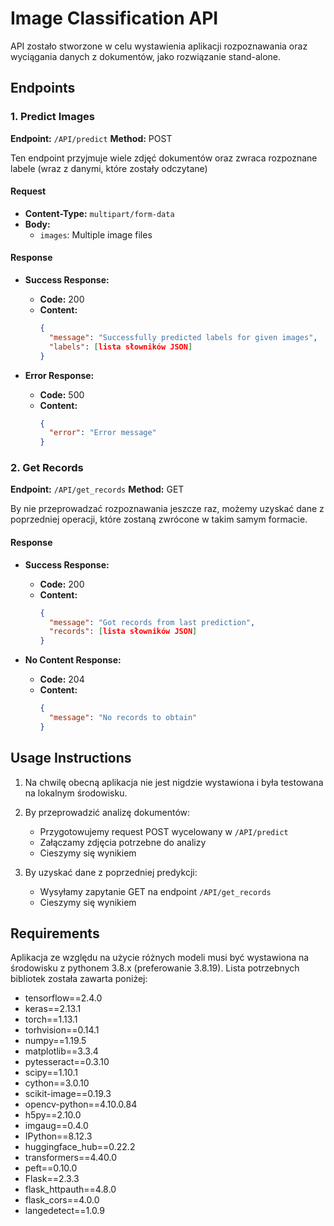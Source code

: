 # Image Classification API

API zostało stworzone w celu wystawienia aplikacji rozpoznawania oraz wyciągania danych z dokumentów, jako rozwiązanie stand-alone.

## Endpoints

### 1. Predict Images

**Endpoint:** `/API/predict`
**Method:** POST

Ten endpoint przyjmuje wiele zdjęć dokumentów oraz zwraca rozpoznane labele (wraz z danymi, które zostały odczytane)

#### Request

- **Content-Type:** `multipart/form-data`
- **Body:** 
  - `images`: Multiple image files

#### Response

- **Success Response:**
  - **Code:** 200
  - **Content:** 
    ```json
    {
      "message": "Successfully predicted labels for given images",
      "labels": [lista słowników JSON]
    }
    ```

- **Error Response:**
  - **Code:** 500
  - **Content:** 
    ```json
    {
      "error": "Error message"
    }
    ```

### 2. Get Records

**Endpoint:** `/API/get_records`
**Method:** GET

By nie przeprowadzać rozpoznawania jeszcze raz, możemy uzyskać dane z poprzedniej operacji, które zostaną zwrócone w takim samym formacie.

#### Response

- **Success Response:**
  - **Code:** 200
  - **Content:** 
    ```json
    {
      "message": "Got records from last prediction",
      "records": [lista słowników JSON]
    }
    ```

- **No Content Response:**
  - **Code:** 204
  - **Content:** 
    ```json
    {
      "message": "No records to obtain"
    }
    ```

## Usage Instructions

1. Na chwilę obecną aplikacja nie jest nigdzie wystawiona i była testowana na lokalnym środowisku.

2. By przeprowadzić analizę dokumentów:
   - Przygotowujemy request POST wycelowany w `/API/predict`
   - Załączamy zdjęcia potrzebne do analizy
   - Cieszymy się wynikiem

3. By uzyskać dane z poprzedniej predykcji:
   - Wysyłamy zapytanie GET na endpoint `/API/get_records`
   - Cieszymy się wynikiem


## Requirements

Aplikacja ze względu na użycie różnych modeli musi być wystawiona na środowisku z pythonem 3.8.x (preferowanie 3.8.19).
Lista potrzebnych bibliotek została zawarta poniżej:
 - tensorflow==2.4.0
 - keras==2.13.1
 - torch==1.13.1
 - torhvision==0.14.1
 - numpy==1.19.5
 - matplotlib==3.3.4
 - pytesseract==0.3.10
 - scipy==1.10.1
 - cython==3.0.10
 - scikit-image==0.19.3
 - opencv-python==4.10.0.84
 - h5py==2.10.0
 - imgaug==0.4.0
 - IPython==8.12.3
 - huggingface_hub==0.22.2
 - transformers==4.40.0
 - peft==0.10.0
 - Flask==2.3.3
 - flask_httpauth==4.8.0
 - flask_cors==4.0.0
 - langedetect==1.0.9